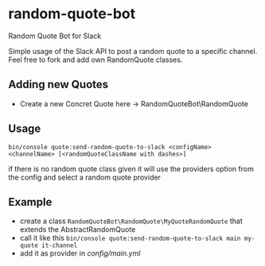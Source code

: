 # random-quote-bot
Random Quote Bot for Slack

Simple usage of the Slack API to post a random quote to a specific channel.
Feel free to fork and add own RandomQuote classes.

## Adding new Quotes
 - Create a new Concret Quote here -> RandomQuoteBot\RandomQuote



## Usage
```
bin/console quote:send-random-quote-to-slack <configName> <channelName> [<randomQuoteClassName with dashes>]
```

if there is no random quote class given it will use the providers option from the config and select a random quote provider

## Example
- create a class `RandomQuoteBot\RandomQuote\MyQuoteRandomQuote` that extends the AbstractRandomQuote
- call it like this `bin/console quote:send-random-quote-to-slack main my-quote it-channel`
- add it as provider in *config/main.yml*

